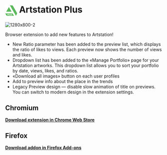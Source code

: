 # <img src="https://github.com/demiurge-ash/artstation-plus/blob/master/chrome/icons/icon-128.png" height="38" width="38" style="vertical-align: middle;"> Artstation Plus

![1280x800-2](https://github.com/demiurge-ash/artstation-plus/assets/40300551/35d716c0-f26b-4ff2-9c33-f5d33f87ffe1)

Browser extension to add new features to Artstation!

- New Ratio parameter has been added to the preview list, which displays the ratio of likes to views. 
Each preview now shows the number of views and likes. 
- Dropdown list has been added to the «Manage Portfolio» page for your Artstation artworks. 
This dropdown list allows you to sort your portfolio by date, views, likes, and ratios.
- «Download all images» button on each user profiles
- Add to preview info about the place in the trends
- Legacy Preview design — disable slow animation of title on previews. You can switch to modern design in the extension settings.

## Chromium
**[Download extension in Chrome Web Store](https://chrome.google.com/webstore/detail/artstation-plus/ebdenohdcbolldkofcepdbjdibghkndc)**

## Firefox
**[Download addon in Firefox Add-ons](https://addons.mozilla.org/ru/firefox/addon/artstation-plus/)**

